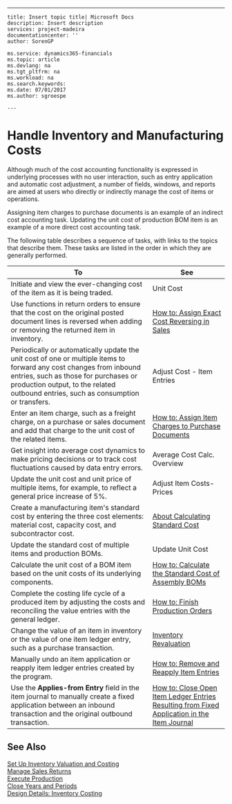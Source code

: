 ---
    title: Insert topic title| Microsoft Docs
    description: Insert description
    services: project-madeira
    documentationcenter: ''
    author: SorenGP

    ms.service: dynamics365-financials
    ms.topic: article
    ms.devlang: na
    ms.tgt_pltfrm: na
    ms.workload: na
    ms.search.keywords:
    ms.date: 07/01/2017
    ms.author: sgroespe

    ---
# Handle Inventory and Manufacturing Costs
Although much of the cost accounting functionality is expressed in underlying processes with no user interaction, such as entry application and automatic cost adjustment, a number of fields, windows, and reports are aimed at users who directly or indirectly manage the cost of items or operations.  
  
 Assigning item charges to purchase documents is an example of an indirect cost accounting task. Updating the unit cost of production BOM item is an example of a more direct cost accounting task.  
  
 The following table describes a sequence of tasks, with links to the topics that describe them. These tasks are listed in the order in which they are generally performed.  
  
|**To**|**See**|  
|------------|-------------|  
|Initiate and view the ever-changing cost of the item as it is being traded.|Unit Cost|  
|Use functions in return orders to ensure that the cost on the original posted document lines is reversed when adding or removing the returned item in inventory.|[How to: Assign Exact Cost Reversing in Sales](../FullExperience/how-to-assign-exact-cost-reversing-in-sales.md)|  
|Periodically or automatically update the unit cost of one or multiple items to forward any cost changes from inbound entries, such as those for purchases or production output, to the related outbound entries, such as consumption or transfers.|Adjust Cost - Item Entries|  
|Enter an item charge, such as a freight charge, on a purchase or sales document and add that charge to the unit cost of the related items.|[How to: Assign Item Charges to Purchase Documents](../FullExperience/How%20to:%20Assign%20Item%20Charges%20to%20Purchase%20Documents.md)|  
|Get insight into average cost dynamics to make pricing decisions or to track cost fluctuations caused by data entry errors.|Average Cost Calc. Overview|  
|Update the unit cost and unit price of multiple items, for example, to reflect a general price increase of 5%.|Adjust Item Costs-Prices|  
|Create a manufacturing item's standard cost by entering the three cost elements: material cost, capacity cost, and subcontractor cost.|[About Calculating Standard Cost](../FullExperience/about-calculating-standard-cost.md)|  
|Update the standard cost of multiple items and production BOMs.|Update Unit Cost|  
|Calculate the unit cost of a BOM item based on the unit costs of its underlying components.|[How to: Calculate the Standard Cost of Assembly BOMs](../FullExperience/how-to-calculate-the-standard-cost-of-assembly-boms.md)|  
|Complete the costing life cycle of a produced item by adjusting the costs and reconciling the value entries with the general ledger.|[How to: Finish Production Orders](../FullExperience/how-to-finish-production-orders.md)|  
|Change the value of an item in inventory or the value of one item ledger entry, such as a purchase transaction.|[Inventory Revaluation](../FullExperience/inventory-revaluation.md)|  
|Manually undo an item application or reapply item ledger entries created by the program.|[How to: Remove and Reapply Item Entries](../FullExperience/how-to-remove-and-reapply-item-entries.md)|  
|Use the **Applies-from Entry** field in the item journal to manually create a fixed application between an inbound transaction and the original outbound transaction.|[How to: Close Open Item Ledger Entries Resulting from Fixed Application in the Item Journal](../FullExperience/how-to-close-open-item-ledger-entries-resulting-from-fixed-application-in-the-item-journal.md)|  
  
## See Also  
 [Set Up Inventory Valuation and Costing](../FullExperience/set-up-inventory-valuation-and-costing.md)   
 [Manage Sales Returns](../FullExperience/manage-sales-returns.md)   
 [Execute Production](../FullExperience/execute-production.md)   
 [Close Years and Periods](../FullExperience/close-years-and-periods.md)   
 [Design Details: Inventory Costing](../FullExperience/design-details-inventory-costing.md)